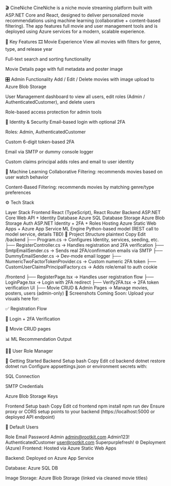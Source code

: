 🎬 CineNiche
CineNiche is a niche movie streaming platform built with ASP.NET Core and React, designed to deliver personalized movie recommendations using machine learning (collaborative + content-based filtering). The app features full movie and user management tools and is deployed using Azure services for a modern, scalable experience.

🚀 Key Features
🎞️ Movie Experience
View all movies with filters for genre, type, and release year

Full-text search and sorting functionality

Movie Details page with full metadata and poster image

🎛️ Admin Functionality
Add / Edit / Delete movies with image upload to Azure Blob Storage

User Management dashboard to view all users, edit roles (Admin / AuthenticatedCustomer), and delete users

Role-based access protection for admin tools

🔐 Identity & Security
Email-based login with optional 2FA

Roles: Admin, AuthenticatedCustomer

Custom 6-digit token-based 2FA

Email via SMTP or dummy console logger

Custom claims principal adds roles and email to user identity

🧠 Machine Learning
Collaborative Filtering: recommends movies based on user watch behavior

Content-Based Filtering: recommends movies by matching genre/type preferences

⚙️ Tech Stack

Layer	Stack
Frontend	React (TypeScript), React Router
Backend	ASP.NET Core Web API + Identity
Database	Azure SQL Database
Storage	Azure Blob Storage
Auth	ASP.NET Identity + 2FA + Roles
Hosting	Azure Static Web Apps + Azure App Service
ML Engine	Python-based model (REST call to model service, details TBD)
📂 Project Structure
plaintext
Copy
Edit
/backend
├── Program.cs                     → Configures Identity, services, seeding, etc.
├── RegisterController.cs         → Handles registration and 2FA verification
├── SmtpEmailSender.cs            → Sends real 2FA/confirmation emails via SMTP
├── DummyEmailSender.cs           → Dev-mode email logger
├── NumericTwoFactorTokenProvider.cs → Custom numeric 2FA token
├── CustomUserClaimsPrincipalFactory.cs → Adds role/email to auth cookie

/frontend
├── RegisterPage.tsx              → Handles user registration flow
├── LoginPage.tsx                 → Login with 2FA redirect
├── Verify2FA.tsx                 → 2FA token verification UI
├── Movie CRUD & Admin Pages      → Manage movies, posters, users (admin-only)
📸 Screenshots
Coming Soon: Upload your visuals here for:

✅ Registration Flow

🔐 Login + 2FA Verification

🧾 Movie CRUD pages

📊 ML Recommendation Output

🧑‍💼 User Role Manager

🚀 Getting Started
Backend Setup
bash
Copy
Edit
cd backend
dotnet restore
dotnet run
Configure appsettings.json or environment secrets with:

SQL Connection

SMTP Credentials

Azure Blob Storage Keys

Frontend Setup
bash
Copy
Edit
cd frontend
npm install
npm run dev
Ensure proxy or CORS setup points to your backend (https://localhost:5000 or deployed API endpoint)

🔐 Default Users

Role	Email	Password
Admin	admin@rootkit.com	Admin123!
AuthenticatedCustomer	user@rootkit.com	Superpurplefresh!
🌐 Deployment (Azure)
Frontend: Hosted via Azure Static Web Apps

Backend: Deployed on Azure App Service

Database: Azure SQL DB

Image Storage: Azure Blob Storage (linked via cleaned movie titles)

